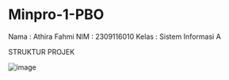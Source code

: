 # Minpro-1-PBO

Nama : Athira Fahmi
NIM : 2309116010
Kelas : Sistem Informasi A


STRUKTUR PROJEK

![image](https://github.com/user-attachments/assets/2eeeccdd-81e3-4110-ab52-480a226ddc64)
